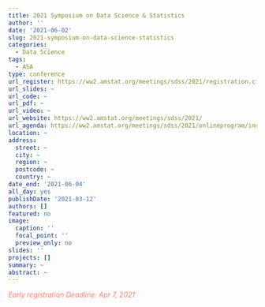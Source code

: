 ```yaml
---
title: 2021 Symposium on Data Science & Statistics
author: ''
date: '2021-06-02'
slug: 2021-symposium-on-data-science-statistics
categories:
  - Data Science
tags: 
  - ASA
type: conference
url_register: https://ww2.amstat.org/meetings/sdss/2021/registration.cfm
url_slides: ~
url_code: ~
url_pdf: ~
url_video: ~
url_website: https://ww2.amstat.org/meetings/sdss/2021/
url_agenda: https://ww2.amstat.org/meetings/sdss/2021/onlineprogram/index.cfm
location: ~
address:
  street: ~
  city: ~
  region: ~
  postcode: ~
  country: ~
date_end: '2021-06-04'
all_day: yes
publishDate: '2021-03-12'
authors: []
featured: no
image:
  caption: ''
  focal_point: ''
  preview_only: no
slides: ''
projects: []
summary: ~
abstract: ~
---
```

<span style="color: salmon;">*Early registration Deadline: Apr 7, 2021*</span>

<!--more-->
